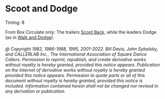
# Scoot and Dodge

Timing: 8

From Box Circulate only: The trailers [Scoot Back](../ms/scoot_back.md), 
while the leaders Dodge (as in [Walk and Dodge](../ms/walk_and_dodge.md)).

###### @ Copyright 1982, 1986-1988, 1995, 2001-2022. Bill Davis, John Sybalsky, and CALLERLAB Inc., The International Association of Square Dance Callers. Permission to reprint, republish, and create derivative works without royalty is hereby granted, provided this notice appears. Publication on the Internet of derivative works without royalty is hereby granted provided this notice appears. Permission to quote parts or all of this document without royalty is hereby granted, provided this notice is included. Information contained herein shall not be changed nor revised in any derivation or publication.
